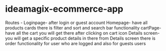 # ideamagix-ecommerce-app

Routes -
Loginpage- after login or guest account 
Homepage- have all products cards there is filter and sort and search bar functionality
cartPage- have all the cart you will get there after clicking on cart icon
Details screen- you will get a specific product details in there
from Details screen there is order functionality for user who are logged and also for guests users
